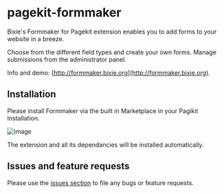 # pagekit-formmaker

Bixie's Formmaker for Pagekit extension enables you to add forms to your website in a breeze.

Choose from the different field types and create your own forms. Manage submissions from the administrator panel.

Info and demo: [http://formmaker.bixie.org](http://formmaker.bixie.org).

## Installation

Please install Formmaker via the built in Marketplace in your Pagikit Installation.

![image](http://formmaker.bixie.org/storage/marketplace.jpg)

The extension and all its dependancies will be installed automatically.

## Issues and feature requests

Please use the [issues section](https://github.com/Bixie/pagekit-formmaker/issues) to file any bugs or feature requests.